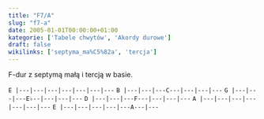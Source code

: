 ```yaml
---
title: "F7/A"
slug: "f7-a"
date: 2005-01-01T00:00:00+01:00
kategorie: ['Tabele chwytów', 'Akordy durowe']
draft: false
wikilinks: ['septyma_ma%C5%82a', 'tercja']
---
```

F-dur z septymą małą<!-- link nie odnosił się do niczego --> i
tercją<!-- link nie odnosił się do niczego --> w basie.

`E |---|---|---|---|---|---|---`
`B |---|---|---C---|---|---|---`
`G |---|---|---E♭--|---|---|---`
`D |---|---|---F---|---|---|---`
`A |---|---|---|---|---|---|---`
`E |---|---|---|---|---A---|---`


